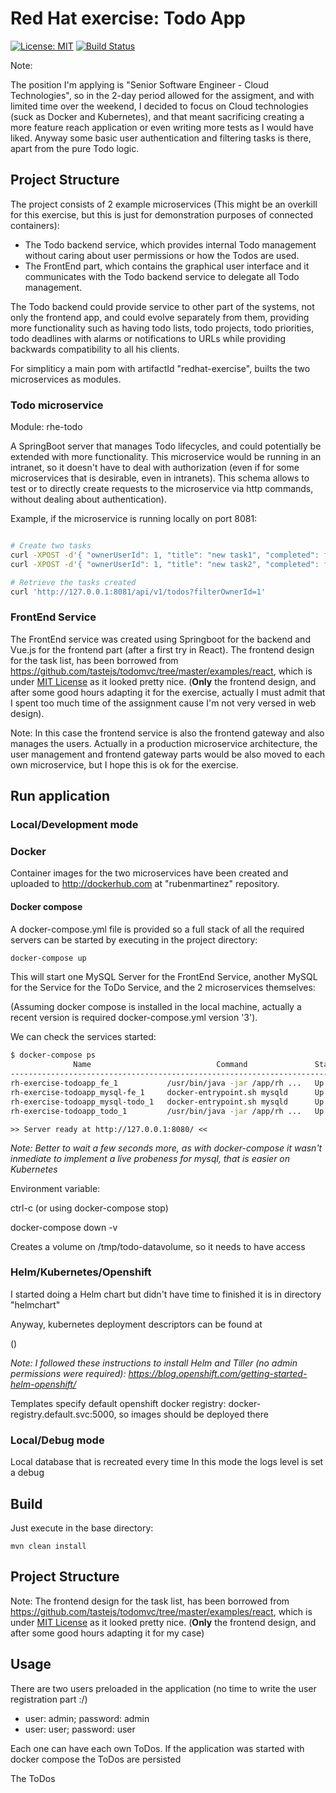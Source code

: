 
# Red Hat exercise: Todo App

[![License: MIT](https://img.shields.io/badge/License-MIT-yellow.svg)](https://opensource.org/licenses/MIT)
[![Build Status](https://travis-ci.org/rubenmartinez/RH-exercise-todoapp.svg?branch=master)](https://travis-ci.org/rubenmartinez/RH-exercise-todoapp)


Note: 

The position I'm applying is "Senior Software Engineer - Cloud Technologies", so in the 2-day period allowed for the assigment, and with limited time over the weekend, I decided to focus on Cloud technologies (suck as Docker and Kubernetes), and that meant sacrificing creating a more feature reach application or even writing more tests as I would have liked. Anyway some basic user authentication and filtering tasks is there, apart from the pure Todo logic.


## Project Structure

The project consists of 2 example microservices (This might be an overkill for this exercise, but this is just for demonstration purposes of connected containers):


* The Todo backend service, which provides internal Todo management without caring about user permissions or how the Todos are used.
* The FrontEnd part, which contains the graphical user interface and it communicates with the Todo backend service to delegate all Todo management.

The Todo backend could provide service to other part of the systems, not only the frontend app, and could evolve separately from them, providing more functionality such as having todo lists, todo projects, todo priorities, todo deadlines with alarms or notifications to URLs while providing backwards compatibility to all his clients.

For simpliticy a main pom with artifactId "redhat-exercise", builts the two microservices as modules.


### Todo microservice

Module: rhe-todo

A SpringBoot server that manages Todo lifecycles, and could potentially be extended with more functionality. This microservice would be running in an intranet, so it doesn't have to deal with authorization (even if for some microservices that is desirable, even in intranets). This schema allows to test or to directly create requests to the microservice via http commands, without dealing about authentication).

Example, if the microservice is running locally on port 8081:

```bash

# Create two tasks
curl -XPOST -d'{ "ownerUserId": 1, "title": "new task1", "completed": false}' -H'Content-type: application/json' 'http://127.0.0.1:8081/api/v1/todos'
curl -XPOST -d'{ "ownerUserId": 1, "title": "new task2", "completed": false}' -H'Content-type: application/json' 'http://127.0.0.1:8081/api/v1/todos'

# Retrieve the tasks created
curl 'http://127.0.0.1:8081/api/v1/todos?filterOwnerId=1'
```

### FrontEnd Service

The FrontEnd service was created using Springboot for the backend and Vue.js for the frontend part (after a first try in React). The frontend design for the task list, has been borrowed from https://github.com/tastejs/todomvc/tree/master/examples/react, which is under [MIT License](https://github.com/astejs/todomvc/blob/master/license.md) as it looked pretty nice. (**Only** the frontend design, and after some good hours adapting it for the exercise, actually I must admit that I spent too much time of the assignment cause I'm not very versed in web design).

Note: In this case the frontend service is also the frontend gateway and also manages the users. Actually in a production microservice architecture, the user management and frontend gateway parts would be also moved to each own microservice, but I hope this is ok for the exercise.


## Run application

### Local/Development mode

### Docker

Container images for the two microservices have been created and uploaded to http://dockerhub.com at "rubenmartinez" repository.

#### Docker compose

A docker-compose.yml file is provided so a full stack of all the required servers can be started by executing in the project directory:

```bash
docker-compose up
```

This will start one MySQL Server for the FrontEnd Service, another MySQL for the Service for the ToDo Service, and the 2 microservices themselves:

(Assuming docker compose is installed in the local machine, actually a recent version is required docker-compose.yml version '3').



We can check the services started:


```bash
$ docker-compose ps
              Name                            Command               State                Ports
------------------------------------------------------------------------------------------------------------
rh-exercise-todoapp_fe_1           /usr/bin/java -jar /app/rh ...   Up      0.0.0.0:8080->8080/tcp
rh-exercise-todoapp_mysql-fe_1     docker-entrypoint.sh mysqld      Up      0.0.0.0:3306->3306/tcp
rh-exercise-todoapp_mysql-todo_1   docker-entrypoint.sh mysqld      Up      3306/tcp, 0.0.0.0:3307->3307/tcp
rh-exercise-todoapp_todo_1         /usr/bin/java -jar /app/rh ...   Up      8080/tcp, 0.0.0.0:8081->8081/tcp
```

```
>> Server ready at http://127.0.0.1:8080/ <<
```

_Note: Better to wait a few seconds more, as with docker-compose it wasn't inmediate to implement a live probeness for mysql, that is easier on Kubernetes_

Environment variable: 

ctrl-c (or using docker-compose stop)

docker-compose down -v

Creates a volume on /tmp/todo-datavolume, so it needs to have access

### Helm/Kubernetes/Openshift

I started doing a Helm chart but didn't have time to finished it is in directory "helmchart"

Anyway, kubernetes deployment descriptors can be found at 

()


*Note: I followed these instructions to install Helm and Tiller (no admin permissions were required): https://blog.openshift.com/getting-started-helm-openshift/*


Templates specify default openshift docker registry: docker-registry.default.svc:5000, so images should be deployed there


### Local/Debug mode




Local database that is recreated every time
In this mode the logs level is set a debug



## Build

Just execute in the base directory:

    mvn clean install


## Project Structure


Note: The frontend design for the task list, has been borrowed from https://github.com/tastejs/todomvc/tree/master/examples/react, which is under [MIT License](https://github.com/astejs/todomvc/blob/master/license.md) as it looked pretty nice. (**Only** the frontend design, and after some good hours adapting it for my case)



## Usage

There are two users preloaded in the application (no time to write the user registration part :/)

* user: admin; password: admin
* user: user; password: user

Each one can have each own ToDos. If the application was started with docker compose the ToDos are persisted 

The ToDos 